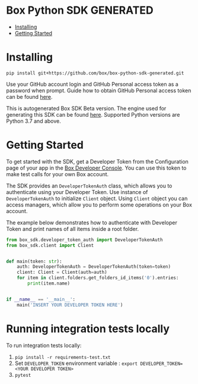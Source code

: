 # Box Python SDK GENERATED

<!-- START doctoc generated TOC please keep comment here to allow auto update -->
<!-- DON'T EDIT THIS SECTION, INSTEAD RE-RUN doctoc TO UPDATE -->

- [Installing](#installing)
- [Getting Started](#getting-started)

<!-- END doctoc generated TOC please keep comment here to allow auto update -->

# Installing

```console
pip install git+https://github.com/box/box-python-sdk-generated.git
```

Use your GitHub account login and GitHub Personal access token as a password when prompt.
Guide how to obtain GitHub Personal access token can be found [here](https://docs.github.com/en/authentication/keeping-your-account-and-data-secure/creating-a-personal-access-token#creating-a-fine-grained-personal-access-token).

This is autogenerated Box SDK Beta version. The engine used for generating this SDK can be found [here](https://github.com/box/box-codegen).
Supported Python versions are Python 3.7 and above.

# Getting Started

To get started with the SDK, get a Developer Token from the Configuration page of your app in the [Box Developer
Console](https://app.box.com/developers/console). You can use this token to make test calls for your own Box account.

The SDK provides an `DeveloperTokenAuth` class, which allows you to authenticate using your Developer Token.
Use instance of `DeveloperTokenAuth` to initialize `Client` object.
Using `Client` object you can access managers, which allow you to perform some operations on your Box account.

The example below demonstrates how to authenticate with Developer Token and print names of all items inside a root folder.

```python
from box_sdk.developer_token_auth import DeveloperTokenAuth
from box_sdk.client import Client


def main(token: str):
    auth: DeveloperTokenAuth = DeveloperTokenAuth(token=token)
    client: Client = Client(auth=auth)
    for item in client.folders.get_folders_id_items('0').entries:
        print(item.name)


if __name__ == '__main__':
    main('INSERT YOUR DEVELOPER TOKEN HERE')
```

# Running integration tests locally

To run integration tests locally:

1. `pip install -r requirements-test.txt`
2. Set `DEVELOPER_TOKEN` environment variable : `export DEVELOPER_TOKEN=<YOUR DEVELOPER TOKEN>`
3. `pytest`

